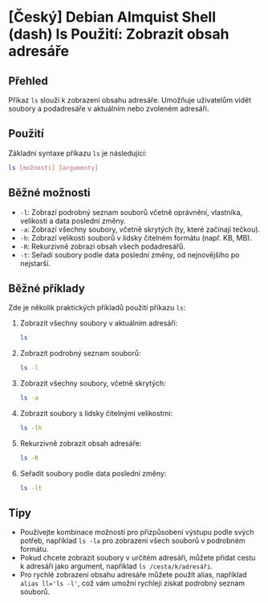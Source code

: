 # [Český] Debian Almquist Shell (dash) ls Použití: Zobrazit obsah adresáře

## Přehled
Příkaz `ls` slouží k zobrazení obsahu adresáře. Umožňuje uživatelům vidět soubory a podadresáře v aktuálním nebo zvoleném adresáři.

## Použití
Základní syntaxe příkazu `ls` je následující:

```bash
ls [možnosti] [argumenty]
```

## Běžné možnosti
- `-l`: Zobrazí podrobný seznam souborů včetně oprávnění, vlastníka, velikosti a data poslední změny.
- `-a`: Zobrazí všechny soubory, včetně skrytých (ty, které začínají tečkou).
- `-h`: Zobrazí velikosti souborů v lidsky čitelném formátu (např. KB, MB).
- `-R`: Rekurzivně zobrazí obsah všech podadresářů.
- `-t`: Seřadí soubory podle data poslední změny, od nejnovějšího po nejstarší.

## Běžné příklady
Zde je několik praktických příkladů použití příkazu `ls`:

1. Zobrazit všechny soubory v aktuálním adresáři:
   ```bash
   ls
   ```

2. Zobrazit podrobný seznam souborů:
   ```bash
   ls -l
   ```

3. Zobrazit všechny soubory, včetně skrytých:
   ```bash
   ls -a
   ```

4. Zobrazit soubory s lidsky čitelnými velikostmi:
   ```bash
   ls -lh
   ```

5. Rekurzivně zobrazit obsah adresáře:
   ```bash
   ls -R
   ```

6. Seřadit soubory podle data poslední změny:
   ```bash
   ls -lt
   ```

## Tipy
- Používejte kombinace možností pro přizpůsobení výstupu podle svých potřeb, například `ls -la` pro zobrazení všech souborů v podrobném formátu.
- Pokud chcete zobrazit soubory v určitém adresáři, můžete přidat cestu k adresáři jako argument, například `ls /cesta/k/adresáři`.
- Pro rychlé zobrazení obsahu adresáře můžete použít alias, například `alias ll='ls -l'`, což vám umožní rychleji získat podrobný seznam souborů.